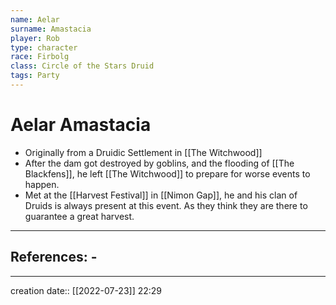 ```yaml
---
name: Aelar
surname: Amastacia
player: Rob
type: character
race: Firbolg
class: Circle of the Stars Druid
tags: Party
---
```


# Aelar Amastacia
- Originally from a Druidic Settlement in [[The Witchwood]]
- After the dam got destroyed by goblins, and the flooding of [[The Blackfens]], he left [[The Witchwood]] to prepare for worse events to happen.
- Met at the [[Harvest Festival]] in [[Nimon Gap]], he and his clan of Druids is always present at this event. As they think they are there to guarantee a great harvest.
___ 
## References: - 
--- 
creation date:: [[2022-07-23]] 22:29